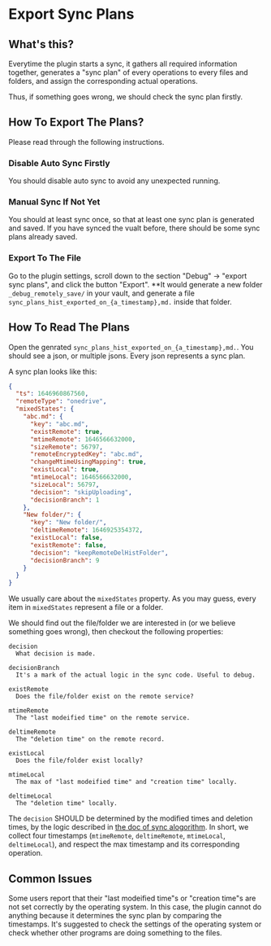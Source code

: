 # Export Sync Plans

## What's this?

Everytime the plugin starts a sync, it gathers all required information together, generates a "sync plan" of every operations to every files and folders, and assign the corresponding actual operations.

Thus, if something goes wrong, we should check the sync plan firstly.

## How To Export The Plans?

Please read through the following instructions.

### Disable Auto Sync Firstly

You should disable auto sync to avoid any unexpected running.

### Manual Sync If Not Yet

You should at least sync once, so that at least one sync plan is generated and saved. If you have synced the vualt before, there should be some sync plans already saved.

### Export To The File

Go to the plugin settings, scroll down to the section "Debug" -> "export sync plans", and click the button "Export". \*\*It would generate a new folder `_debug_remotely_save/` in your vault, and generate a file `sync_plans_hist_exported_on_{a_timestamp},md.` inside that folder.

## How To Read The Plans

Open the genrated `sync_plans_hist_exported_on_{a_timestamp},md.`. You should see a json, or multiple jsons. Every json represents a sync plan.

A sync plan looks like this:

```json
{
  "ts": 1646960867560,
  "remoteType": "onedrive",
  "mixedStates": {
    "abc.md": {
      "key": "abc.md",
      "existRemote": true,
      "mtimeRemote": 1646566632000,
      "sizeRemote": 56797,
      "remoteEncryptedKey": "abc.md",
      "changeMtimeUsingMapping": true,
      "existLocal": true,
      "mtimeLocal": 1646566632000,
      "sizeLocal": 56797,
      "decision": "skipUploading",
      "decisionBranch": 1
    },
    "New folder/": {
      "key": "New folder/",
      "deltimeRemote": 1646925354372,
      "existLocal": false,
      "existRemote": false,
      "decision": "keepRemoteDelHistFolder",
      "decisionBranch": 9
    }
  }
}
```

We usually care about the `mixedStates` property. As you may guess, every item in `mixedStates` represent a file or a folder.

We should find out the file/folder we are interested in (or we believe something goes wrong), then checkout the following properties:

```
decision
  What decision is made.

decisionBranch
  It's a mark of the actual logic in the sync code. Useful to debug.

existRemote
  Does the file/folder exist on the remote service?

mtimeRemote
  The "last modeified time" on the remote service.

deltimeRemote
  The "deletion time" on the remote record.

existLocal
  Does the file/folder exist locally?

mtimeLocal
  The max of "last modeified time" and "creation time" locally.

deltimeLocal
  The "deletion time" locally.
```

The `decision` SHOULD be determined by the modified times and deletion times, by the logic described in [the doc of sync alogorithm](../sync_algorithm_v2.md). In short, we collect four timestamps (`mtimeRemote`, `deltimeRemote`, `mtimeLocal`, `deltimeLocal`), and respect the max timestamp and its corresponding operation.

## Common Issues

Some users report that their "last modeified time"s or "creation time"s are not set correctly by the operating system. In this case, the plugin cannot do anything because it determines the sync plan by comparing the timestamps. It's suggested to check the settings of the operating system or check whether other programs are doing something to the files.
